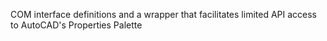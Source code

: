 COM interface definitions and a wrapper that  facilitates limited API access to AutoCAD's Properties Palette
